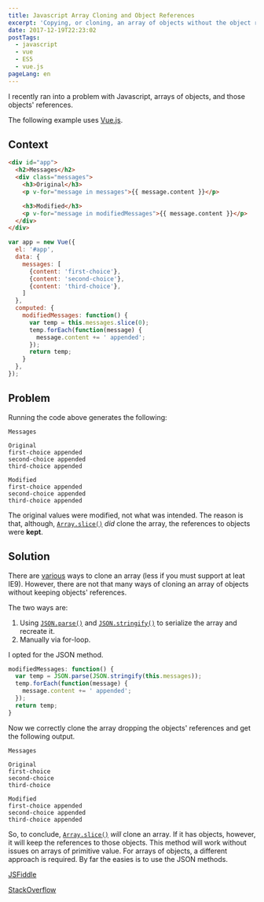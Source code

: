 ```yaml
---
title: Javascript Array Cloning and Object References
excerpt: 'Copying, or cloning, an array of objects without the object references.'
date: 2017-12-19T22:23:02
postTags:
  - javascript
  - vue
  - ES5
  - vue.js
pageLang: en
---
```

I recently ran into a problem with Javascript, arrays of objects, and those objects' references.

The following example uses [Vue.js](https://vuejs.org/).

## Context

```html
<div id="app">
  <h2>Messages</h2>
  <div class="messages">
    <h3>Original</h3>
    <p v-for="message in messages">{{ message.content }}</p>

    <h3>Modified</h3>
    <p v-for="message in modifiedMessages">{{ message.content }}</p>
  </div>
</div>
```

```javascript
var app = new Vue({
  el: '#app',
  data: {
    messages: [
      {content: 'first-choice'},
      {content: 'second-choice'},
      {content: 'third-choice'},
    ]
  },
  computed: {
    modifiedMessages: function() {
      var temp = this.messages.slice(0);
      temp.forEach(function(message) {
        message.content += ' appended';
      });
      return temp;
    }
  },
});
```

## Problem

Running the code above generates the following:

```plaintext
Messages

Original
first-choice appended
second-choice appended
third-choice appended

Modified
first-choice appended
second-choice appended
third-choice appended
```

The original values were modified, not what was intended.
The reason is that, although, [`Array.slice()`](https://developer.mozilla.org/en-US/docs/Web/JavaScript/Reference/Global_Objects/Array/slice) _did_ clone the array, the references to objects were **kept**.

## Solution

There are [various](https://stackoverflow.com/a/42524097) ways to clone an array (less if you must support at leat IE9).  However, there are not that many ways of cloning an array of objects without keeping objects' references.

The two ways are:

1. Using [`JSON.parse()`](https://developer.mozilla.org/en-US/docs/Web/JavaScript/Reference/Global_Objects/JSON/parse) and [`JSON.stringify()`](https://developer.mozilla.org/en-US/docs/Web/JavaScript/Reference/Global_Objects/JSON/stringify) to serialize the array and recreate it.
2. Manually via for-loop.

I opted for the JSON method.

```javascript
modifiedMessages: function() {
  var temp = JSON.parse(JSON.stringify(this.messages));
  temp.forEach(function(message) {
    message.content += ' appended';
  });
  return temp;
}
```

Now we correctly clone the array dropping the objects' references and get the following output.

```plaintext
Messages

Original
first-choice
second-choice
third-choice

Modified
first-choice appended
second-choice appended
third-choice appended
```

So, to conclude, [`Array.slice()`](https://developer.mozilla.org/en-US/docs/Web/JavaScript/Reference/Global_Objects/Array/slice) _will_ clone an array. If it has objects, however, it will keep the references to those objects. This method will work without issues on arrays of primitive value.
For arrays of objects, a different approach is required. By far the easies is to use the JSON methods.

[JSFiddle](https://jsfiddle.net/w9cw9kme/11/)

[StackOverflow](https://stackoverflow.com/a/9886013)
